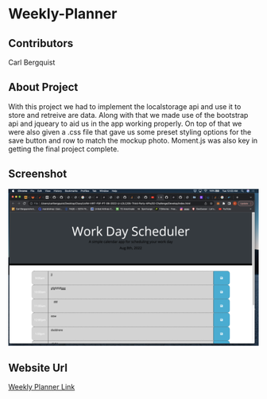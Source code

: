 # Weekly-Planner

## Contributors

Carl Bergquist

## About Project

With this project we had to implement the localstorage api and use it to store and retreive are data. Along with that we made use of the bootstrap api and jqueary to aid us in the app working properly. On top of that we were also given a .css file that gave us some preset styling options for the save button and row to match the mockup photo. Moment.js was also key in getting the final project complete.

## Screenshot

![Weekly Planner Screenshot](./Final.png)

## Website Url

[Weekly Planner Link](https://carlbergquist.github.io/code-refactor/)
